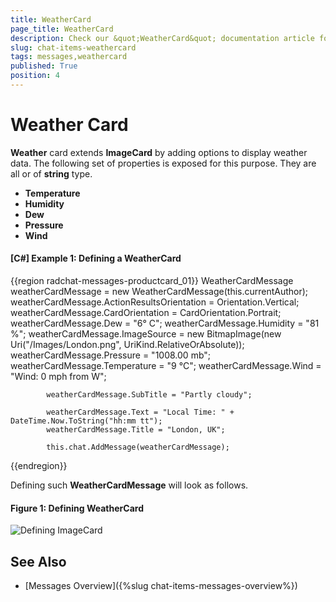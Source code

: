 ```yaml
---
title: WeatherCard
page_title: WeatherCard
description: Check our &quot;WeatherCard&quot; documentation article for the RadChat WPF control.
slug: chat-items-weathercard
tags: messages,weathercard
published: True
position: 4
---
```


# Weather Card

__Weather__ card extends __ImageCard__ by adding options to display weather data. The following set of properties is exposed for this purpose. They are all or of __string__ type.

* __Temperature__
* __Humidity__
* __Dew__
* __Pressure__
* __Wind__

#### __[C#] Example 1: Defining a WeatherCard__

{{region radchat-messages-productcard_01}}
	 WeatherCardMessage weatherCardMessage = new WeatherCardMessage(this.currentAuthor);
            weatherCardMessage.ActionResultsOrientation = Orientation.Vertical;
            weatherCardMessage.CardOrientation = CardOrientation.Portrait;
            weatherCardMessage.Dew = "6° C";
            weatherCardMessage.Humidity = "81 %";
            weatherCardMessage.ImageSource = new BitmapImage(new Uri("/Images/London.png", UriKind.RelativeOrAbsolute));
            weatherCardMessage.Pressure = "1008.00 mb";
            weatherCardMessage.Temperature = "9 °C";
            weatherCardMessage.Wind = "Wind: 0 mph from W";

            weatherCardMessage.SubTitle = "Partly cloudy";

            weatherCardMessage.Text = "Local Time: " + DateTime.Now.ToString("hh:mm tt");
            weatherCardMessage.Title = "London, UK";

            this.chat.AddMessage(weatherCardMessage);
{{endregion}}

Defining such __WeatherCardMessage__ will look as follows.

#### __Figure 1: Defining WeatherCard__
![Defining ImageCard](images/RadChat_WeatherCard_01.png)

## See Also

* [Messages Overview]({%slug chat-items-messages-overview%})